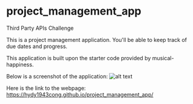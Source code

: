 # project_management_app
Third Party APIs Challenge

This is a project management application. You'll be able to keep track of due dates and progress. 

This application is built upon the starter code provided by musical-happiness. 

Below is a screenshot of the application:
![alt text](./assets/image/screenshot.png.png)


Here is the link to the webpage: https://hydy1943cong.github.io/project_management_app/
